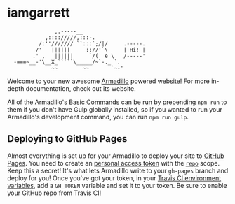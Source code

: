 # iamgarrett

```
               ,.-----__
            ,:::://///,:::-.
          /:''/////// ``:::`;/|/     .-----.
         /'   ||||||     :://'`\     | Hi! |
        .' ,   ||||||     `/(  e \   /-----'
  -===~__-'\__X_`````\_____/~`-._ `.
              ~~        ~~       `~-'
```

Welcome to your new awesome [Armadillo](https://github.com/Snugug/gulp-armadillo) powered website! For more in-depth documentation, check out its website.

All of the Armadillo's [Basic Commands](https://github.com/Snugug/gulp-armadillo#basic-armadillo-commands) can be run by prepending `npm run` to them if you don't have Gulp globally installed, so if you wanted to run your Armadillo's development command, you can run `npm run gulp`.

## Deploying to GitHub Pages

Almost everything is set up for your Armadillo to deploy your site to [GitHub Pages](https://pages.github.com/). You need to create an [personal access token](https://help.github.com/articles/creating-an-access-token-for-command-line-use/) with the [`repo`](https://developer.github.com/v3/oauth/#scopes) scope. Keep this a secret! It's what lets Armadillo write to your `gh-pages` branch and deploy for you! Once you've got your token, in your [Travis CI environment variables](https://docs.travis-ci.com/user/environment-variables/#Defining-Variables-in-Repository-Settings), add a `GH_TOKEN` variable and set it to your token. Be sure to enable your GitHub repo from Travis CI!

